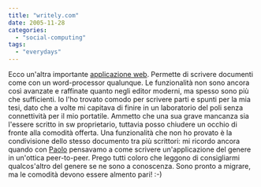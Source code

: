 ```yaml
---
title: "writely.com"
date: 2005-11-28
categories: 
  - "social-computing"
tags: 
  - "everydays"
---
```


Ecco un'altra importante [applicazione web](http://www.writely.com). Permette di scrivere documenti come con un word-processor qualunque. Le funzionalità non sono ancora così avanzate e raffinate quanto negli editor moderni, ma spesso sono più che sufficienti. Io l'ho trovato comodo per scrivere parti e spunti per la mia tesi, dato che a volte mi capitava di finire in un laboratorio del poli senza connettività per il mio portatile. Ammetto che una sua grave mancanza sia l'essere scritto in sw proprietario, tuttavia posso chiudere un occhio di fronte alla comodità offerta. Una funzionalità che non ho provato è la condivisione dello stesso documento tra più scrittori: mi ricordo ancora quando con [Paolo](http://tina.polito.it/~axa) pensavamo a come scrivere un'applicazione del genere in un'ottica peer-to-peer. Prego tutti coloro che leggono di consigliarmi qualcos'altro del genere se ne sono a conoscenza. Sono pronto a migrare, ma le comodità devono essere almento pari! :-)

